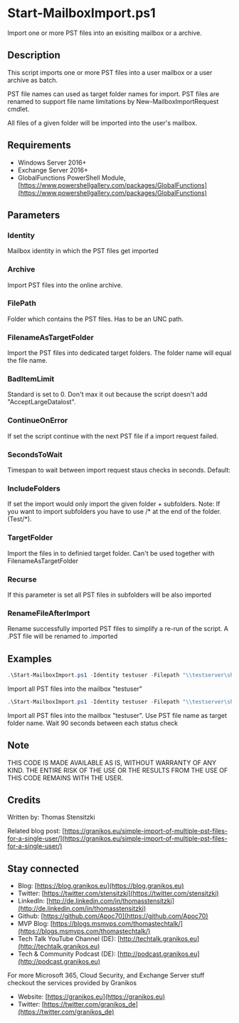 # Start-MailboxImport.ps1

Import one or more PST files into an exisiting mailbox or a archive.

## Description

This script imports one or more PST files into a user mailbox or a user archive as batch.

PST file names can used as target folder names for import. PST files are renamed to support file name limitations by New-MailboxImportRequest cmdlet.

All files of a given folder will be imported into the user's mailbox.

## Requirements

- Windows Server 2016+
- Exchange Server 2016+
- GlobalFunctions PowerShell Module, [https://www.powershellgallery.com/packages/GlobalFunctions](https://www.powershellgallery.com/packages/GlobalFunctions)

## Parameters

### Identity

Mailbox identity in which the PST files get imported

### Archive

Import PST files into the online archive.

### FilePath

Folder which contains the PST files. Has to be an UNC path.

### FilenameAsTargetFolder

Import the PST files into dedicated target folders. The folder name will equal the file name.

### BadItemLimit

Standard is set to 0. Don't max it out because the script doesn't add "AcceptLargeDatalost".

### ContinueOnError

If set the script continue with the next PST file if a import request failed.

### SecondsToWait

Timespan to wait between import request staus checks in seconds. Default:

### IncludeFolders

If set the import would only import the given folder + subfolders. Note: If you want to import subfolders you have to use /* at the end of the folder. (Test/*).

### TargetFolder

Import the files in to definied target folder. Can't be used together with FilenameAsTargetFolder

### Recurse

If this parameter is set all PST files in subfolders will be also imported

### RenameFileAfterImport

Rename successfully imported PST files to simplify a re-run of the script. A .PST file will be renamed to .imported

## Examples

``` PowerShell
.\Start-MailboxImport.ps1 -Identity testuser -Filepath "\\testserver\share"
```

Import all PST files into the mailbox "testuser"

``` PowerShell
.\Start-MailboxImport.ps1 -Identity testuser -Filepath "\\testserver\share\*" -FilenameAsTargetFolder -SecondsToWait 90
```

Import all PST files into the mailbox "testuser". Use PST file name as target folder name. Wait 90 seconds between each status check

## Note

THIS CODE IS MADE AVAILABLE AS IS, WITHOUT WARRANTY OF ANY KIND. THE ENTIRE
RISK OF THE USE OR THE RESULTS FROM THE USE OF THIS CODE REMAINS WITH THE USER.

## Credits

Written by: Thomas Stensitzki

Related blog post: [https://granikos.eu/simple-import-of-multiple-pst-files-for-a-single-user/](https://granikos.eu/simple-import-of-multiple-pst-files-for-a-single-user/)

## Stay connected

- Blog: [https://blog.granikos.eu](https://blog.granikos.eu)
- Twitter: [https://twitter.com/stensitzki](https://twitter.com/stensitzki)
- LinkedIn: [http://de.linkedin.com/in/thomasstensitzki](http://de.linkedin.com/in/thomasstensitzki)
- Github: [https://github.com/Apoc70](https://github.com/Apoc70)
- MVP Blog: [https://blogs.msmvps.com/thomastechtalk/](https://blogs.msmvps.com/thomastechtalk/)
- Tech Talk YouTube Channel (DE): [http://techtalk.granikos.eu](http://techtalk.granikos.eu)
- Tech & Community Podcast (DE): [http://podcast.granikos.eu](http://podcast.granikos.eu)

For more Microsoft 365, Cloud Security, and Exchange Server stuff checkout the services provided by Granikos

- Website: [https://granikos.eu](https://granikos.eu)
- Twitter: [https://twitter.com/granikos_de](https://twitter.com/granikos_de)